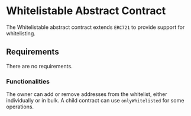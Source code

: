 # Whitelistable Abstract Contract
The Whitelistable abstract contract extends `ERC721` to provide support for whitelisting.

## Requirements
There are no requirements.


### Functionalities 
The owner can add or remove addresses from the whitelist, either individually or in bulk. A child contract can use `onlyWhitelisted` for some operations.
